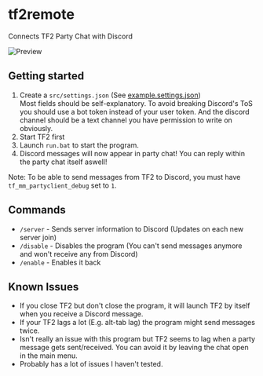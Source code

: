 # tf2remote
Connects TF2 Party Chat with Discord

![Preview](https://i.imgur.com/X0o7hxT.png)

## Getting started
1. Create a `src/settings.json` (See [example.settings.json](src/example.settings.json))<br>
Most fields should be self-explanatory. To avoid breaking Discord's ToS you should use a bot token instead of your user token. And the discord channel should be a text channel you have permission to write on obviously.
2. Start TF2 first
3. Launch `run.bat` to start the program.
4. Discord messages will now appear in party chat! You can reply within the party chat itself aswell!

Note: To be able to send messages from TF2 to Discord, you must have `tf_mm_partyclient_debug` set to `1`.

## Commands
- `/server` - Sends server information to Discord (Updates on each new server join)
- `/disable` - Disables the program (You can't send messages anymore and won't receive any from Discord)
- `/enable` - Enables it back

## Known Issues
- If you close TF2 but don't close the program, it will launch TF2 by itself when you receive a Discord message.
- If your TF2 lags a lot (E.g. alt-tab lag) the program might send messages twice.
- Isn't really an issue with this program but TF2 seems to lag when a party message gets sent/received. You can avoid it by leaving the chat open in the main menu.
- Probably has a lot of issues I haven't tested.
